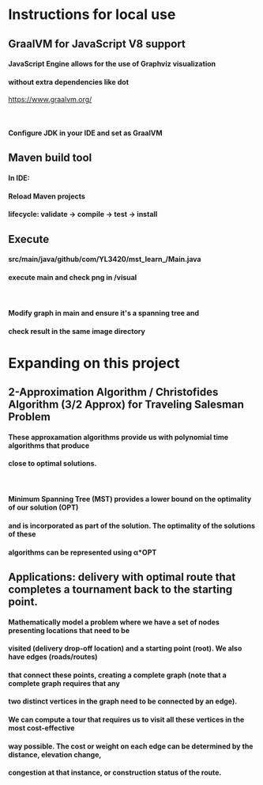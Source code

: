 # Instructions for local use



## GraalVM for JavaScript V8 support


#### JavaScript Engine allows for the use of Graphviz visualization 
#### without extra dependencies like dot 
https://www.graalvm.org/

<br>

#### Configure JDK in your IDE and set as GraalVM



## Maven build tool

#### In IDE:
#### Reload Maven projects
#### lifecycle: validate -> compile -> test -> install



## Execute

#### src/main/java/github/com/YL3420/mst_learn_/Main.java
#### execute main and check png in /visual

<br>

#### Modify graph in main and ensure it's a spanning tree and 
#### check result in the same image directory

# Expanding on this project

## 2-Approximation Algorithm / Christofides Algorithm (3/2 Approx) for Traveling Salesman Problem

#### These approxamation algorithms provide us with polynomial time algorithms that produce
#### close to optimal solutions.

<br>

#### Minimum Spanning Tree (MST) provides a lower bound on the optimality of our solution (OPT)
#### and is incorporated as part of the solution. The optimality of the solutions of these 
#### algorithms can be represented using α*OPT

## Applications: delivery with optimal route that completes a tournament back to the starting point.

#### Mathematically model a problem where we have a set of nodes presenting locations that need to be 
#### visited (delivery drop-off location) and a starting point (root). We also have edges (roads/routes)
#### that connect these points, creating a complete graph (note that a complete graph requires that any
#### two distinct vertices in the graph need to be connected by an edge).
#### We can compute a tour that requires us to visit all these vertices in the most cost-effective
#### way possible. The cost or weight on each edge can be determined by the distance, elevation change,
#### congestion at that instance, or construction status of the route. 
